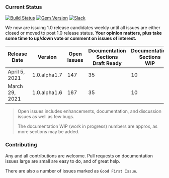 ### Current Status


[![Build Status](https://travis-ci.com/hyperstack-org/hyperstack.svg?branch=edge)](https://travis-ci.com/hyperstack-org/hyperstack)
[![Gem Version](https://badge.fury.io/rb/rails-hyperstack.svg)](https://badge.fury.io/rb/rails-hyperstack)
[![Slack](https://img.shields.io/badge/slack-hyperstack.org/slack-yellow.svg?logo=slack)]([![Slack](https://img.shields.io/badge/slack-hyperstack.org/slack-yellow.svg?logo=slack)](https://join.slack.com/t/hyperstack-org/shared_invite/enQtNTg4NTI5NzQyNTYyLWQ4YTZlMGU0OGIxMDQzZGIxMjNlOGY5MjRhOTdlMWUzZWYyMTMzYWJkNTZmZDRhMDEzODA0NWRkMDM4MjdmNDE))

We now are issuing 1.0 release candidates weekly until all issues are either closed or moved to post 1.0 release status.  **Your opinion matters, plus take some time to up/down vote or comment on issues of interest.**


| Release<br/>Date | Version | Open<br/>Issues | Documentation<br/>Sections<br/>Draft Ready | Documentation<br/>Sections<br/>WIP |
|--------------|---------|-------------|-------|------|
| April 5, 2021 | 1.0.alpha1.7 | 147 | 35 | 10 |
| March 29, 2021 | 1.0.alpha1.6 | 167 | 35 | 10 |

> Open issues includes enhancements, documentation, and discussion issues as well as few bugs.
>
> The documentation WIP (work in progress) numbers are approx, as more sections may be added.

### Contributing

Any and all contributions are welcome.  Pull requests on documentation issues large are small are easy to do, and of great help.

There are also a number of issues marked as `Good First Issue`.
